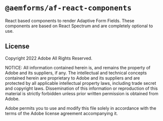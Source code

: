 # `@aemforms/af-react-components`

React based components to render Adaptive Form Fields. These components are based on React Spectrum and
are completely optional to use.

## License

Copyright 2022 Adobe
All Rights Reserved.

NOTICE: All information contained herein is, and remains
the property of Adobe and its suppliers, if any. The intellectual
and technical concepts contained herein are proprietary to Adobe
and its suppliers and are protected by all applicable intellectual
property laws, including trade secret and copyright laws.
Dissemination of this information or reproduction of this material
is strictly forbidden unless prior written permission is obtained
from Adobe.

Adobe permits you to use and modify this file solely in accordance with
the terms of the Adobe license agreement accompanying it.
